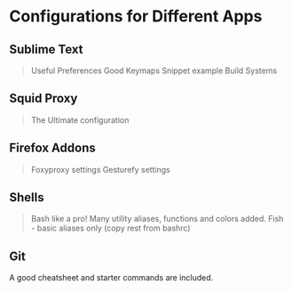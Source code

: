 # Configurations for Different Apps

## Sublime Text
> Useful Preferences
> Good Keymaps
> Snippet example
> Build Systems

## Squid Proxy
> The Ultimate configuration

## Firefox Addons 
> Foxyproxy settings
> Gesturefy settings

## Shells 
> Bash like a pro! Many utility aliases, functions and colors added.
> Fish - basic aliases only (copy rest from bashrc)

## Git 
A good cheatsheet and starter commands are included.

